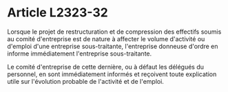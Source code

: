 # Article L2323-32

Lorsque le projet de restructuration et de compression des effectifs soumis au comité d'entreprise est de nature à affecter le volume d'activité ou d'emploi d'une entreprise sous-traitante, l'entreprise donneuse d'ordre en informe immédiatement l'entreprise sous-traitante.

Le comité d'entreprise de cette dernière, ou à défaut les délégués du personnel, en sont immédiatement informés et reçoivent toute explication utile sur l'évolution probable de l'activité et de l'emploi.